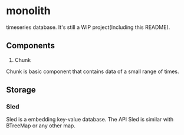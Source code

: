 # monolith
timeseries database. It's still a WIP project(Including this README).

## Components
1. Chunk

Chunk is basic component that contains data of a small range of times. 


## Storage
### Sled
Sled is a embedding key-value database. The API Sled is similar with BTreeMap or any other map. 
